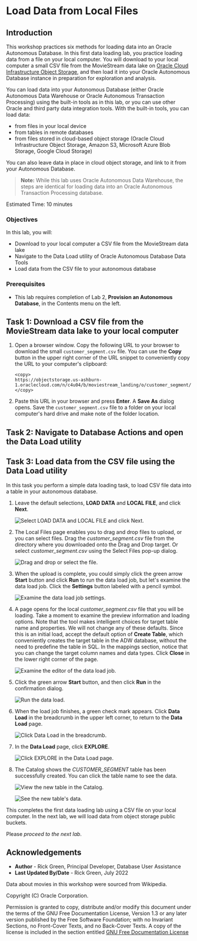 # Load Data from Local Files

## Introduction

This workshop practices six methods for loading data into an Oracle Autonomous Database. In this first data loading lab, you practice loading data from a file on your local computer. You will download to your local computer a small CSV file from the MovieStream data lake on [Oracle Cloud Infrastructure Object Storage](https://www.oracle.com/cloud/storage/object-storage.html), and then load it into your Oracle Autonomous Database instance in preparation for exploration and analysis.

You can load data into your Autonomous Database (either Oracle Autonomous Data Warehouse or Oracle Autonomous Transaction Processing) using the built-in tools as in this lab, or you can use other Oracle and third party data integration tools. With the built-in tools, you can load data:

+ from files in your local device
+ from tables in remote databases
+ from files stored in cloud-based object storage (Oracle Cloud Infrastructure Object Storage, Amazon S3, Microsoft Azure Blob Storage, Google Cloud Storage)

You can also leave data in place in cloud object storage, and link to it from your Autonomous Database.

> **Note:** While this lab uses Oracle Autonomous Data Warehouse, the steps are identical for loading data into an Oracle Autonomous Transaction Processing database.

Estimated Time: 10 minutes

### Objectives

In this lab, you will:
* Download to your local computer a CSV file from the MovieStream data lake
* Navigate to the Data Load utility of Oracle Autonomous Database Data Tools
* Load data from the CSV file to your autonomous database

### Prerequisites

- This lab requires completion of Lab 2, **Provision an Autonomous Database**, in the Contents menu on the left.

## Task 1: Download a CSV file from the MovieStream data lake to your local computer

1. Open a browser window. Copy the following URL to your browser to download the small `customer_segment.csv` file. You can use the **Copy** button in the upper right corner of the URL snippet to conveniently copy the URL to your computer's clipboard:

    ```
    <copy>
    https://objectstorage.us-ashburn-1.oraclecloud.com/n/c4u04/b/moviestream_landing/o/customer_segment/customer_segment.csv
    </copy>
    ```

2. Paste this URL in your browser and press **Enter**. A **Save As** dialog opens. Save the `customer_segment.csv` file to a folder on your local computer's hard drive and make note of the folder location.

## Task 2: Navigate to Database Actions and open the Data Load utility

[](include:adb-goto-data-load-utility.md)

## Task 3: Load data from the CSV file using the Data Load utility

In this task you perform a simple data loading task, to load CSV file data into a table in your autonomous database.

1. Leave the default selections, **LOAD DATA** and **LOCAL FILE**, and click **Next**.

    ![Select LOAD DATA and LOCAL FILE and click Next.](./images/select-load-data-and-local-file.png " ")

2. The Local Files page enables you to drag and drop files to upload, or you can select files. Drag the *customer\_segment.csv* file from the directory where you downloaded onto the Drag and Drop target. Or select *customer\_segment.csv* using the Select Files pop-up dialog.

    ![Drag and drop or select the file.](./images/datatools-dataload-load-local-file.png " ")

3. When the upload is complete, you could simply click the green arrow **Start** button and click **Run** to run the data load job, but let's examine the data load job. Click the **Settings** button labeled with a pencil symbol.

    ![Examine the data load job settings.](./images/click-settings-to-examine-data-load-job.png " ")

4. A page opens for the local *customer\_segment.csv* file that you will be loading. Take a moment to examine the preview information and loading options. Note that the tool makes intelligent choices for target table name and properties. We will not change any of these defaults. Since this is an initial load, accept the default option of **Create Table**, which conveniently creates the target table in the ADW database, without the need to predefine the table in SQL. In the mappings section, notice that you can change the target column names and data types. Click **Close** in the lower right corner of the page.

    ![Examine the editor of the data load job.](./images/examine-data-load-job-editor.png " ")

5. Click the green arrow **Start** button, and then click **Run** in the confirmation dialog.

    ![Run the data load.](./images/run-the-data-load.png " ")

6. When the load job finishes, a green check mark appears. Click **Data Load** in the breadcrumb in the upper left corner, to return to the **Data Load** page.

    ![Click Data Load in the breadcrumb.](./images/click-data-load-in-breadcrumb.png " ")

7. In the **Data Load** page, click **EXPLORE**.

    ![Click EXPLORE in the Data Load page.](./images/click-explore-in-data-load-page.png " ")

8. The Catalog shows the *CUSTOMER\_SEGMENT* table has been successfully created. You can click the table name to see the data.

    ![View the new table in the Catalog.](./images/view-new-table.png " ")

    ![See the new table's data.](./images/see-new-table-data.png " ")

This completes the first data loading lab using a CSV file on your local computer. In the next lab, we will load data from object storage public buckets.

Please *proceed to the next lab*.

## Acknowledgements

* **Author** - Rick Green, Principal Developer, Database User Assistance
* **Last Updated By/Date** - Rick Green, July 2022

Data about movies in this workshop were sourced from Wikipedia.

Copyright (C) Oracle Corporation.

Permission is granted to copy, distribute and/or modify this document
under the terms of the GNU Free Documentation License, Version 1.3
or any later version published by the Free Software Foundation;
with no Invariant Sections, no Front-Cover Texts, and no Back-Cover Texts.
A copy of the license is included in the section entitled [GNU Free Documentation License](files/gnu-free-documentation-license.txt)
